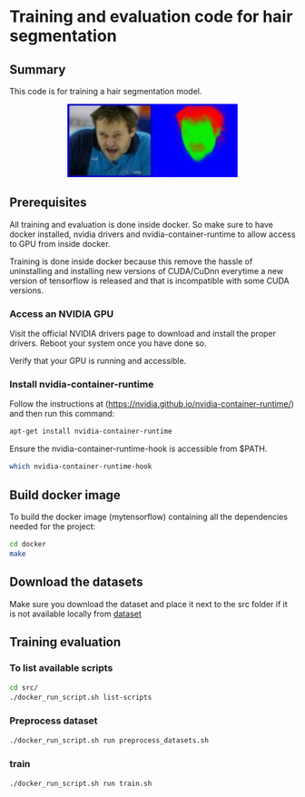 # Training and evaluation code for hair segmentation

## Summary
This code is for training a hair segmentation model.

<p align="center">
  <img width="300" height="129" src="src/data_for_readme/test.jpg">
</p>

## Prerequisites
All training and evaluation is done inside docker. So make sure to have docker installed, nvidia drivers and nvidia-container-runtime to allow access to GPU from inside docker.

Training is done inside docker because this remove the hassle of uninstalling and installing new versions of CUDA/CuDnn everytime a new version of tensorflow is released and that is incompatible with some CUDA versions.

### Access an NVIDIA GPU

Visit the official NVIDIA drivers page to download and install the proper drivers. Reboot your system once you have done so.

Verify that your GPU is running and accessible.

### Install nvidia-container-runtime

Follow the instructions at (https://nvidia.github.io/nvidia-container-runtime/) and then run this command:

```sh
apt-get install nvidia-container-runtime
```

Ensure the nvidia-container-runtime-hook is accessible from $PATH.

```sh
which nvidia-container-runtime-hook
```

## Build docker image

To build the docker image (mytensorflow) containing all the dependencies needed for the project:

```sh
cd docker
make
```

## Download the datasets

Make sure you download the dataset and place it next to the src folder if it is not available locally from [dataset](https://drive.google.com/file/d/1q6sMKmZo_1zQnvpifQ5lK1sq4Xv4yAOZ/view?usp=sharing)

## Training evaluation



### To list available scripts
```sh
cd src/
./docker_run_script.sh list-scripts
```
### Preprocess dataset

```sh
./docker_run_script.sh run preprocess_datasets.sh 
```

### train

```sh
./docker_run_script.sh run train.sh 
```



